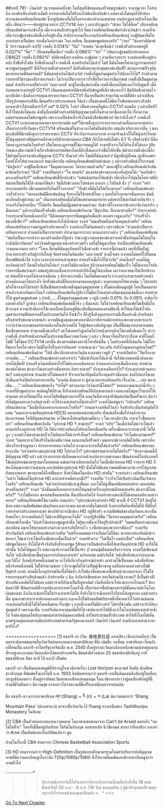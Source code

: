 ##บทที่ 791 : เงินเอ๊ย!
วุ่นวายตลอดทั้งเช้า ในที่สุดก็เขียนแผนเสร็จสมบูรณ์แล้ว
จางเย่ดูเวลา ใกล้จะถึงเวลาพักเที่ยงกินข้าวเต็มที ทว่าเขากลับไม่ได้รีบลงไปพักเที่ยงกินข้าว แต่ตรงดิ่งไม่หยุดไปยังห้องทำงานของเหยียนเทียนเฟย ซึ่งอยู่ถัดห้องกั้นไม่ไกลจากห้องทำงานเขาแทน บนประตูแขวนป้ายโลหะชิ้นหนึ่ง เขียนว่า——ห้องผู้อำนวยการ CCTV14
ก๊อก ๆ
เคาะประตูแล้ว
“เข้ามา ไม่ได้ล็อค” เสียงเหยียนเทียนเฟยดังมาจากข้างใน
เมื่อจางเย่ผลักประตูเข้าไป ก็พบว่าเหยียนเทียนเฟยกำลังจะกินข้าว ก่อนที่จะเห็นว่าถงฟู่แห่งช่องสิบสี่เองก็อยู่ข้างใน กำลังรายงานเรื่องงานกับเหยียนเทียนเฟยอยู่
ถงฟู่หันมายิ้มให้จางเย่อย่างเป็นมิตร จากนั้นจึงกล่าวต่อ “ผอ.เหยียน งั้นผมขอพูดต่อนะครับ”
“ว่ามา”
“ช่องเราสัปดาห์นี้ ‘สำรวจแชงกรี-ลา[1]’ เรตติ้ง 0.014%”
“อืม”
“ภาคต่อ ‘ตะลุยซีหนิง’ เรตติ้งทั่วประเทศอยู่ที่ 0.027%”
“อืม”
“ ‘เยือนชนพื้นเมือง’ เรตติ้ง 0.066%”
“อ้อ”
“ ‘เส้นทางสู่แชมป์บาสเกตบอล CBA[2]’ เรตติ้ง 0.092%”
สถิติเรตติ้งยาวเหยียด ถงฟู่ค่อย ๆ อ่านทีละรายการ
จางเย่คอยฟังอยู่ข้างหลัง ยิ่งฟังยิ่งใจฝ่อ ยิ่งฟังยิ่งถอนใจ
เรตติ้งนี้ น่าเศร้าเกินไปแล้ว!
ไม่สิ นี่มันโคตรโศกนาฏกรรมเลยล่ะ!
พวกศูนย์จุดศูนย์? นี่ก็เรียกเรตติ้งด้วยเหรอ? นี่หรือคือสถานะล่าสุดของช่องสิบสี่? สถานการณ์ปัจจุบันของสายงานฟิล์มสารคดี? นี่มันตกต่ำเกินไปแล้วเว้ย! เรตติ้งกี่ศูนย์จุดศูนย์จะไปนับอะไรได้? อ้างอิงตามรายการทีวีธรรมดาสักรายการแล้ว ไม่ว่าจะเป็นรายการวาไรตี้หรือรายการสัมภาษณ์ เรตติ้งก็เป็นศูนย์จุดหมด! สำหรับจางเย่ที่ขว้างปา ‘เดอะวอยซ์’ มาสู่โลกนี้แต่แรกนั้น เรตติ้งนี้แทบไม่ต่างอะไรกับศูนย์!
เมื่อก่อนตอนจางเย่อยู่ที่ CCTV1 เห็นคนเคยทำสถิติเรตติ้งกับข้อมูลที่เกี่ยวข้องเอาไว้ มีสถิติหนึ่งน่าสนใจมากทีเดียว นั่นคือการหยุดฉายรายการของ CCTV1 ที่ฉายเป็นประจำทุกวันเวลาตีสี่ตีห้า แล้วเปลี่ยนเป็นรูปภาพหลากสีสัน มีดนตรียาวประกอบแทน ใช่แล้ว เป็นของแค่นี้ไม่มีอะไรพิเศษฉายยาวถึงเช้า ลองเดาสิว่าได้เรตติ้งเท่าไร? แม่* 0.02% ไงล่ะ! เป็นพวกคนที่ดูช่อง CCTV1 ตอนดึก ๆ แล้วเปิดทีวีทิ้งไว้ไม่หลับไม่นอน ดังนั้นก็เลยมีตัวอย่างสถิติสัญญาณเรตติ้งในช่วงเวลานี้ออกมาได้ เรื่องความแม่นยำแน่นอนไม่ต้องพูดถึง เพราะลงเป็นข้อเท็จจริงในหนังสือพิมพ์ด้วย!
คิดว่ายังไงล่ะ?
ภาพนิ่งที่ CCTV1 เอาออกมาฉายแทนรายการยามดึก แม่*ได้เรตติ้งสูงกว่ารายการบางส่วนที่ออกอากาศอย่างเป็นทางการทั้งวันของ CCTV14 หรือแม้แต่ในช่วงเวลาไพร์มไทม์ซะอีก เช่นเดียวกับรายการอื่น ๆ ของช่องสิบสี่ที่มีเรตติ้งสูงกว่ารายการของ CCTV ที่ระงับการออกอากาศ ความจริงแล้วก็ไม่ได้สูงเท่าไรเลย ที่ได้สูงสุดอย่างฟิล์มสารคดีจำพวกกีฬาบาสเกตบอล CBA ก็ยังได้เรตติ้งไม่ถึง 0.1 % เสียด้วยซ้ำ!
นี่คือโศกนาฏกรรมอันโหดร้าย!
เป็นโศกนาฏกรรมที่ไม่อาจทนดูได้!
จางเย่หัวเราะไม่ได้ร้องไห้ไม่ออก รู้สึกว่าตนเองมีความเข้าใจเกี่ยวกับช่องสารคดีของโลกนี้ลึกซึ้งและกว้างขึ้นไปอีกขั้น มิน่าล่ะเรตติ้งช่องนี้ถึงได้ต่ำสุดในบรรดาช่องสัญญาณ CCTV ทั้งมวล!
เฮ้อ โชคดีที่ฉันมาแล้ว!
มีลูกพี่อยู่ทั้งคน ลูกพี่จะเขย่าโลกทั้งใบให้พวกนายเอง!
ขณะเดียวกัน
เหยียนเทียนเฟยพยักหน้าน้อย ๆ กล่าวอย่างสีหน้าไร้อารมณ์ “ฉันรู้แล้ว”
ถงฟู่ยิ้มเล็กน้อย “งั้นคุณทานเถอะ ไม่รบกวนแล้วครับ”
พอถงฟู่ไป เหยียนเทียนเฟยจึงหันมาต้อนรับจางเย่ “นั่งสิ”
จางเย่ยิ้มกล่าว “โห หอมจัง” มองกล่องข้าวสองกล่องที่อยู่บนโต๊ะ “ห่อกับข้าวมาเองหรือครับ?”
เหยียนเทียนเฟยชี้ที่กล่องข้าว “แฟนฉันทำมาให้แต่เช้า เที่ยงก็เอาไปอุ่นไมโครเวฟสักหน่อยเป็นอันใช้ได้ เธอมาก็ดีแล้ว วันนี้กับข้าวเยอะไปหน่อย มาแบ่ง ๆ ไปกินสิ นั่ง ๆ”
จางเย่ “อย่าลำบากเลยครับ เดี๋ยวผมค่อยไปกินที่โรงอาหาร”
“กับข้าวที่นั่นไม่ได้เรื่องหรอก” เหยียนเทียนเฟยกล่าวกลั้วหัวเราะ “เธอลองชิมฝีมือแฟนฉันดู รับรองไม่ใช่รสชาติโหล ๆ แบบในโรงอาหารนั่นหรอก ฉันมีตะเกียบอีกคู่ด้วยนะ มา”
เห็นเหล่าเหยียนนั้นไม่ได้แค่ทำตามมารยาท แต่อยากให้เขากินด้วยกันจริง ๆ จางเย่จึงไม่บ่ายเบี่ยง “ก็ได้ครับ งั้นผมไม่ปฏิเสธคำชวนแล้วนะ กับข้าวที่โรงอาหารข้างล่างจัดว่าแย่จริง ๆ นั่นแหละ”
หลังจากกินเสร็จสักพัก
เหยียนเทียนเฟยจึงถาม “มีธุระสินะ ที่เอามาด้วยคือ?”
ฝ่ายจางเย่ส่งร่างกระดาษโหลหนึ่งออกไป “นี่คือแผนรายการที่ผมพูดถึงเมื่อเช้า ลองตรวจดูนะครับ”
“ทำเสร็จไวขนาดนี้เชียว?” เหยียนเทียนเฟยตะลึงไปเล็กน้อย
จางเย่ “ผมเตรียมตั้งแต่วันหยุดแล้วครับ”
เหยียนเทียนเฟยรับมากวาดตาดูอย่างประหลาดใจ
จางเย่เองก็ไม่กินต่อแล้ว กล่าวอธิบาย “ส่วนหน้าเป็นการเตรียมรายการ ส่วนหลังเป็นการถ่ายทำ ประมาณการระยะเวลาและตารางต่าง ๆ”
เหยียนเทียนเฟยชื่นชม “สมกับเป็นอาจารย์จาง มองปราดเดียวก็รู้แล้ว ว่าพวกผู้วางแผนของช่องเราเหล่านั้นกับคุณไม่ได้อยู่ในระดับเดียวกันเลย” แล้วจึงพลิกดูแต่ละหน้าอย่างรวดเร็ว แต่ไม่ได้ดูละเอียด จากนั้นเหยียนเทียนเฟยวางแผนงานลง กล่าว “โอเค ก็ตามที่ฉันคุยกับเธอไว้เมื่อช่วงเช้า รายการนี้ผ่านแล้ว เธอก็เป็นทั้งผู้อำนวยการสร้างกับผู้กำกับใหญ่ จัดสรรคนในทีมอดีต ‘เดอะวอยซ์’ ตามใจเธอ หากคนไม่พอก็ไปยืมคนที่ออฟฟิศหนึ่งได้ ระยะเวลาการถ่ายทำแล้วแต่เธอ ถ่ายเสร็จเมื่อไรก็ไม่ว่ากัน”
ผ่านงี้เลย?
แถมไม่ดูละเอียดด้วย? ก็ตามใจกันเกินไปนะ!
จางเย่ไม่มีทางเลือก รู้ดีว่าเหล่าเหยียนไม่มีแก่ใจ ไม่ได้เอาอะไรกับรายการนี้แต่แรกแล้ว แม้แต่รูปแบบเนื้อหาการถ่ายทำก็ยังไม่ดูให้ละเอียด เดาว่าคงเจตนาให้เกียรติจางเย่ ปล่อยให้จางเย่ได้ทำสารคดีเล่น ๆ สักรายการหนึ่ง โดยไม่คิดคาดหวังว่าจางเย่จะสามารถสร้างหนังสารคดีออกมาได้อย่างไร อีกทั้งช่องสิบสี่ก็ตายซากมาตลอดอยู่แล้ว จะมอบหมายให้พวกเดิม ๆ ไปถ่ายทำหรือให้จางเย่ไปถ่ายทำ ก็เป็นฟิล์มสารคดีเรตติ้งศูนย์จุดศูนย์เศษ ๆ ที่ไม่ค่อยมีคนดูอยู่ดี ใครเป็นคนถ่ายทำแล้วจะต่างกันตรงไหน? เหยียนเทียนเฟยก็คงรู้สึกว่าไม่มีอะไรแตกต่างกันแน่นอนเช่นนี้เอง
ถ่ายห่วยก็ได้ ศูนย์จุดศูนย์เศษ ๆ
ถ่ายดี…...ก็ได้ศูนย์จุดศูนย์เศษ ๆ อยู่ดี
เรตติ้ง 0.01% กับ 0.09% จะมีอะไรแตกต่างกัน?
ถูกต้อง เหยียนเทียนเฟยคิดเช่นนี้จริง ๆ นั่นแหละ
ไม่ใช่ว่าเหยียนเทียนเฟยไม่เชื่อมั่นในตัวจางเย่ ความจริงคือการใช้เวลาเอื่อยเฉื่อยอยู่ที่ช่องสิบสี่ตลอดสองสามปีมานี้ ทำให้เขาได้เข้าใจถึงอุตสาหกรรมฟิล์มสารคดีในประเทศเกินไป ยิ่งเข้าใจ ก็ยิ่งรู้ซึ้งถึงอุตสาหกรรมนี้เป็นอย่างดี สำหรับเขาหรือสำหรับช่องพวกเขาแล้ว ความฝันสูงสุดของพวกเขาคือการที่สารคดีถ่ายทำเองของพวกเขาจะคว้ารางวัลจำพวกภาพยนตร์สารคดีภายในประเทศได้ ไปสู่เส้นทางศิลป์สูงสุด เป็นที่ชื่นชมจากสาธารณชน ชื่อเสียงมากมาย ส่วนเรตติ้งน่ะหรือ? เขาไม่เคยหวังสูงเกินไปว่าหนังสารคดีจะได้เรตติ้งดีเด่อะไร คำว่าเรตติ้งนี้ สำหรับหนังสารคดีในประเทศเป็นความหวังลม ๆ แล้ง ๆ ที่เหลวไหลไร้สาระทั้งเพ หาที่ไหนก็ไม่มี! ไม่ใช่แค่ CCTV14 เท่านั้น ช่องสารคดีของสถานีโทรทัศน์อื่น ๆ ในประเทศนี้ก็เช่นกัน ไม่มีใครยิ้มเยาะใครได้ เพราะไม่มีใครไปไกลกว่ากันเลย!
จางเย่แนะนำ “ผอ.ครับ ถ้ายังไงคุณลองดูก่อนไหม?”
เหยียนเทียนเฟยเห็นด้วย “ได้สิ เดี๋ยวอีกสองสามวันฉันจะลองตรวจดูดี ๆ”
จางเย่เปิดปาก “งั้นเรื่องงบการผลิต……”
เหยียนเทียนเฟยกล่าวอย่างร่าเริง “เมื่อเช้าก็บอกไปแล้วนี่ จัดให้พวกเธอหนึ่งล้านเลย ถ่ายได้เต็มที่! ถ่ายเสร็จเงินเหลือเท่าไรก็ไม่ต้องบอกฉันหรอก ถ้าเธออยากถ่ายเพิ่มก็เอาเลย ถ่ายม้วนสองต่อได้เลย ช่องเราไม่เคร่งอย่างนั้นหรอก อิสระจะตาย!”
ยังจะมาเหลือเท่าไร?
ยังจะมาถ่ายม้วนสองต่อ?
แค่ค่าอุปกรณ์ ล้านเดียวก็ไม่พอแล้ว!
ที่จางเย่วิตกที่สุดคือเรื่องทุนสร้างนี่แหละ ขาดไปมากโขเลย ดังนั้นเขาจึงเปิดปากอย่างยากเย็น “อะแฮ่ม คือแบบว่า ผู้อำนวยการเหยียนครับ เรื่องเงิน…..เอ่อ พอจะเพิ่ม……”
เหยียนเทียนเฟยตะลึง “ทำไม? อย่าบอกนะว่าเงินเท่านี้ไม่พอ?”
พอคนถามมาแบบนี้จริง ๆ จางเย่ก็ยิ่งพูดลำบาก พอคิดดูให้ถี่ถ้วน ที่จริงเหล่าเหยียนก็ดีกับเขามากแล้ว แผนงานไม่ดูอะไรมากก็ให้ผ่านเฉย อยากได้คนก็ได้ อยากได้สิทธิ์คุมรายการก็ได้ แถมวันนี้พวกเขายังติดต่อกันเป็นครั้งแรก นับว่ายังไม่คุ้นเคยระหว่างกันด้วยซ้ำ จะให้จางเย่เอ่ยปากได้อย่างไร?
จางเย่ได้แต่พูดว่า “เปล่าครับ”
เหยียนเทียนเฟยถาม “งั้นเมื่อกี้เธออยากจะบอกอะไรหรือ?”
ก่อนมาจางเย่คิดไว้แล้ว จึงเข้าประเด็นสำคัญถัดไปแทน “ผมอยากจะขอยืมอุปกรณ์ HD[3] หลายเซทหน่อยน่ะครับ ตั้งแต่เครื่องมือไปจนถึงระบบ ต้องการหมด ให้ดีที่สุดขอสามเซท จะได้แบ่งไปสามทีมตามที่ต่าง ๆ ในเวลาเดียวกัน งานจะไวขึ้นหลายเท่า”
เหยียนเทียนเฟยตะลึงงัน “อุปกรณ์ HD ? สามเซท?”
จางเย่ “ครับ”
ในเมื่อเงินไม่น่าจะได้แล้ว หากแก้เรื่องอุปกรณ์ HD ได้ ก็นับว่าประหยัดงบไปก้อนโตเหมือนกัน เครื่องมือและระบบพวกนี้ ไม่ใช่ถูก ๆ แถมถ้าได้มาสามเซทก็จะได้อัดแยกได้ด้วยจริงไหม?
เหยียนเทียนเฟยถาม “ทำไมต้องสามเซท?”
จางเย่ “ผมอยากจะให้เสร็จในเดือนธันวาคม แผนงานก็เสร็จแล้ว ผมอยากมีเวลาผลิตให้ทัน เพราะอีกเดี๋ยวก็จะเข้าฤดูหนาว ถ้ารออากาศหนาวเกินไป บางฉากจะถ่ายไม่ได้แล้วครับ”
เหยียนเทียนเฟยถามอย่างงงงัน “แล้วเธอร้องขออุปกรณ์ HD ไปทำอะไร? อุปกรณ์ธรรมดาถ่ายไม่ได้หรือ?”
“ช่องเราตอนนี้ก็มีสัญญาณ HD แล้ว แม้ว่ารายการสถานีทั้งหมดจะถ่ายด้วยกล้องระบบธรรมดา ฟิล์มสารคดีในประเทศก็ใช้แต่อุปกรณ์มาตรฐานมาโดยตลอด แต่ผมว่าน่าเสียดายเกินไป ในเมื่อมีถ่ายทอด HD รายการ HD ก็ต้องได้คุณภาพกว่าแน่นอน และข้อดีของอุปกรณ์ HD นั้นไม่ได้มีแค่ความคมชัดของภาพ การใส่ลูกเล่นยังหลากหลาย ขยายภาพได้ใกล้ขึ้นมาก ซึ่งทำได้แค่ในกล้อง HD เท่านั้น” จางเย่กล่าว
เหยียนเทียนเฟย “แต่ว่า ไม่มีคนใช้อุปกรณ์ HD มาถ่ายสารคดีหรอกมั้ง?”
จางเย่ยิ้ม “เราก็จะได้เปิดประเดิมเป็นเจ้าแรกไงครับ”
เหยียนเทียนเฟย “แต่ว่าค่าถ่ายทำมันจะสูงขึ้นนะ และไม่ได้สูงขึ้นแค่นิดหน่อยด้วย เธอเคยคิดบ้างหรือเปล่า?”
จางเย่ “ดังนั้นผมก็เลยอยากจะขอให้คุณช่วยเรื่องอุปกรณ์สักหน่อยครับ ช่องเรามีไหมครับ?”
“เราไม่มีหรอก ของเล่นนั่นแพงเกิน สิ้นเปลืองเกินไป อีกอย่างทางสถานีก็ไม่เคยมาเหลียวแลเราหรอก” เหยียนเทียนเฟยใช้ความคิด ก่อนกล่าว “อุปกรณ์กล้องถ่ายทำ HD พวกนี้ ที่ CCTV1 มีอยู่ไม่น้อย แต่ความสัมพันธ์ของฉันกับผอ.และรองผอ.ของพวกนั้นไม่ค่อยดี ถึงอยากยืมก็คงยืมไม่ได้ ที่มีอีกก็รายการต่างประเทศสองเซท ช่องกีฬาน่าจะมีกล้อง HD อยู่สี่ห้าตัว ความสัมพันธ์ของฉันกับผอ.พวกนั้นยังพอไหว ถ้าจะขอยืมล่ะก็ ไม่น่าจะมีปัญหาอะไรมั้ง”
จางเย่รู้สึกดีขึ้น “งั้นรบกวนคุณแล้วครับ!”
เหยียนเทียนเฟยโบกมือ “ฉันทำได้แค่ลองพูดดูเท่านั้น ไม่รู้พวกนั้นจะใช้อยู่รึเปล่าน่ะสิ”
“ผมขอยืมอย่างมากแค่สองเดือน ผมจะให้ทุกคนทำงานล่วงเวลาเร่งอัดให้จบไว ๆ เพื่อช่องของพวกเราพี่น้อง!” จางเย่รับประกันทันที
เหยียนเทียนเฟยกล่าวเสริม “แต่เรื่องคนผมอาจจะยืมมาไม่ได้นะ พวกตากล้องกับนักข่าวช่องเรา ไม่แน่ว่าจะใช้เครื่องมือพวกนั้นเป็นด้วย”
จางเย่หัวเราะ “ไม่เป็นไร ผมทำเป็น!”
เหยียนเทียนเฟยพูดไม่ออก ทั้งไม่ได้จริงจังกับสิ่งที่จางเย่พูด รู้สึกแค่ว่าเป็นข้ออ้างเพื่อให้เขายืมอุปกรณ์ HD มาให้ได้เท่านั้น จึงไม่ได้พูดอะไร
แต่ความจริงจางเย่ใช้เป็นจริง ๆ!
ตอนสุ่มล็อตเตอรี่คราวก่อน จางเย่ไม่เพียงแต่จับได้ ‘หนังสือทักษะพื้นฐานการกำกับและถ่ายทำ’ มาร้อยเล่ม แต่ยังจับได้ ‘หนังสือทักษะการถ่ายภาพและวิดีโอ’ อีกหนึ่งร้อยหนึ่งเล่มด้วย อะไรที่เกี่ยวกับอุปกรณ์ถ่ายทำ เขาล้วนใช้เป็นหมด หนังสือทักษะหนึ่งร้อยหนึ่งเล่มนี้ ไม่ใช่จำนวนน้อย ๆ ถึงจะพูดไม่ได้ว่าเป็นผู้เชี่ยวชาญ แต่ก็คล่องแคล่วอย่างไม่มีปัญหา!
เอาล่ะ ตอนนี้เรื่องอุปกรณ์ก็แก้ไขได้แล้ว ถ้าไม่ต้องซื้อของพวกนี้เข้าหน่วยงานเอาเอง ก็ไม่ใช่รายการทุนสร้างสิบล้านแล้ว ถ้าประหยัด ๆ นิด จำกัดจำเขี่ยหน่อย หกเจ็ดล้านก็น่าจะพอ? นี่เป็นข่าวดี! ประหยัดงบผลิตได้ไม่น้อย แต่ข่าวร้ายก็ยังคงเป็นปัญหาเดิม!
เงินที่เหลือจะไปหามากจากไหนล่ะ? ต้องคิดหาวิธี!
ฟิล์มสารคดีที่จางเย่ต้องการถ่ายทำในครั้งนี้ เป็นรายการชื่อดังของสารคดีชั้นแนวหน้าในโลกเดิมของเขา ถึงเงินจะน้อยก็ไม่ใช่ว่าจะถ่ายทำไม่ได้ ที่จริงไม่ว่าจะมีงบเท่าไรก็ถ่ายได้อยู่หรอก แต่ถ้าอย่างนั้น คุณภาพรายการจะต้องลดลงอย่างมาก และคงไปไม่ถึงผลลัพธ์กับเรตติ้งที่คาดหวังไว้อย่างแน่นอน จางเย่ยอมรับสิ่งนี้ไม่ได้โดยเด็ดขาด เรื่องชุ่ย ๆ แบบนี้จางเย่ไม่มีทางทำ!
ไม่ทำก็ช่างมัน แต่ถ้าจะทำก็ต้องทุ่มสุดตัว!
เพราะฉะนั้น จางเย่จึงคิดจะหาทุนเพิ่มให้ได้ เขาคิดจะทำให้ดียิ่งกว่าในโลกเดิมของเขาด้วยซ้ำไป จึงต้องทุ่มทุนให้กับภาพยนตร์สารคดีสุดคลาสสิคนี้ ทำให้ประชาชนทั้งประเทศ ทำให้ทั้งโลกได้เห็นมาตรฐานสุดยอดสารคดีแห่งประเทศสาธารณรัฐของพวกเขา!
เงินเอ๊ย!
เงินเอ๋ย!
ขาดอีกหลายล้านจะหามายังไง?


==================
[1] แชงกรี-ลา (จีน: 香格里拉县 ออกเสียง เซียงเก๋อหลี่ลา) เป็นนครระดับเทศมณฑลในจังหวัดปกครองตนเองชนชาติทิเบต ตี๋ชิ่ง เดิมชื่อ จงเตี้ยน ภาษาทิเบต เจี้ยนถัง เปลี่ยนเป็น แชงกรี-ลาโดยรัฐบาลจีนเมื่อ พ.ศ. 2545 ตั้งอยู่ทางตะวันตกเฉียงเหนือของมณฑลยูนนาน ที่ราบสูงทางภาคตะวันตกเฉียงใต้ของประเทศจีน มีชนชาติส่วนน้อย 25 ชนชาติอาศัยกันอยู่ อาทิ ชนชาติทิเบต ลีซอ น่าซี ไป๋ และอี๋ เป็นต้น


แชงกรี-ลา เป็นดินแดนสมมุติที่ปรากฏในนวนิยายเรื่อง Lost Horizon ของเจมส์ ฮิลตัน นักเขียนชาวอังกฤษ ตีพิมพ์ครั้งแรกในปี ค.ศ. 1933 ฮิลตันพรรณาว่า แชงกรี-ลาเป็นดินแดนลึกลับอยู่ในเทือกเขาสูงชันทอดยาว ตั้งอยู่ทางทิศตะวันตกของเทือกเขาคุนหลุน ในนวนิยายกล่าวว่าผู้คนที่อาศัยอยู่ที่นี่ล้วนมีชีวิตยืนยาว มีความสุข อาจกล่าวได้ว่าสถานที่นี้เปรียบเหมือนสวรรค์บนดิน


ชื่อ แชงกรี-ลา มาจากภาษาทิเบต ཞང་(Shang) + རི (ri) + ལ (La) มีความหมายว่า ‘Shang Mountain Pass’ (ช่องเขาฉาง) มาจากชื่อจังหวัด Ü-Tsang ทางเหนือของ Tashilhunpo Monastery ในทิเบต


[2] CBA เป็นตัวย่อหลากหลายความหมาย ในภาษาแชทย่อมาจาก Can’t be Arsed หมายถึง “อดไม่ได้ที่จะ” โดยทั้งนี้ขึ้นอยู่กับบริบท ใช้กันในอังกฤษ ออสเตรเลีย นิวซีแลนด์ มากกว่าที่อเมริกา และคำว่า Arse เป็นศัพท์แสลงในบริติชแปลว่า ตูด


ส่วนในเรื่องนี้ CBA ย่อมาจาก Chinese Basketball Association Sports


[3] HD ย่อมาจากคำว่า High-Definition เป็นรูปแบบหรือมาตรฐานใหม่สำหรับการส่งสัญญาณภาพที่มีความละเอียดสูงในระดับ 720p/1080p/1080i ซึ่งให้ภาพที่คมชัดและมีรายละเอียดสูงกว่าภาพทั่วไป


*-*-*-*-*-*-*-*-*-*-*-*-*-*-*
>>> ประกาศนับจากวันนี้ไปจะลงรางวัลจากกิจกรรมเดือนที่แล้วทั้งสิ้น 18 ตอน ตั้งแต่วันที่ 20 ก.ค. - 6 ส.ค. (18 วัน) ขอบคุณรีด ๆ ผู้น่ารักทุกคนที่ร่วมทุบกรุเรารังโจรรองเท้าแดงแตกอีกแล้ว > . ^ <<<




[Go To Next Chapter]( ./92.md)